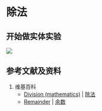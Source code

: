 # 除法

## 开始做实体实验

![](/images/数轴/除法和求余运算/除法/1a1.jpg)

## 参考文献及资料

1. 维基百科
	- [Division (mathematics)](https://en.wikipedia.org/wiki/Disquisitiones_Arithmeticae) | [除法](https://zh.wikipedia.org/wiki/除法) 
	- [Remainder](https://en.wikipedia.org/wiki/Remainder) | [余数](https://zh.wikipedia.org/wiki/余数) 




